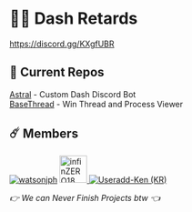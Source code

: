 # 🐱‍💻 Dash Retards
https://discord.gg/KXgfUBR

## 🌸 Current Repos
[Astral](https://github.com/dashstarx/Astral)                    - Custom Dash Discord Bot <br>
[BaseThread](https://github.com/dashstarx/BaseThread)            - Win Thread and Process Viewer

## ☄️ Members
[![watsonjph](https://github.com/watsonjph.png?size=48 "watsonjph")](https://github.com/watsonjph)
<a href="https://github.com/infinZERO18">
    <img src="https://github.com/infinZERO18.png" width="48" height="48" alt="infinZERO18" />
</a>
[![Useradd-Ken (KR)](https://github.com/Useradd-Ken.png?size=48 "Useradd-Ken (KR)")](https://github.com/Useradd-Ken)


*👉 We can Never Finish Projects btw 👈*
